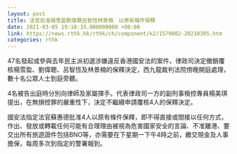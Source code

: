 ```yaml
---
layout: post
title: 法官批准楊雪盈劉偉聰呂智恆林景楠　以原有條件保釋
date: 2021-03-05 19:18:33.000000000 +08:00
link: https://news.rthk.hk/rthk/ch/component/k2/1579002-20210305.htm
categories: rthk
---
```


47名發起或參與去年民主派初選涉嫌違反香港國安法的案件，律政司決定撤銷覆核楊雪盈、劉偉聰、呂智恆及林景楠的保釋決定，西九龍裁判法院傍晚開庭處理，數十名公眾人士到庭旁聽。

4名被告出庭時分別向律師及家屬揮手。代表律政司一方的副刑事檢控專員楊美琪提出，在無損控罪的嚴重性下，決定不繼續申請覆核4人的保釋決定。

國安法指定法官蘇惠德批准4人以原有條件保釋，即不得直接或間接以任何方式，作出、發放或轉載任何可能有合理理由被視為危害國家安全的言論、不准離港、要交出所有旅遊證件包括BNO等，亦需要在下星期一下午4時之前，繳交現金及人事擔保，每周多次到指定的警署報到。

